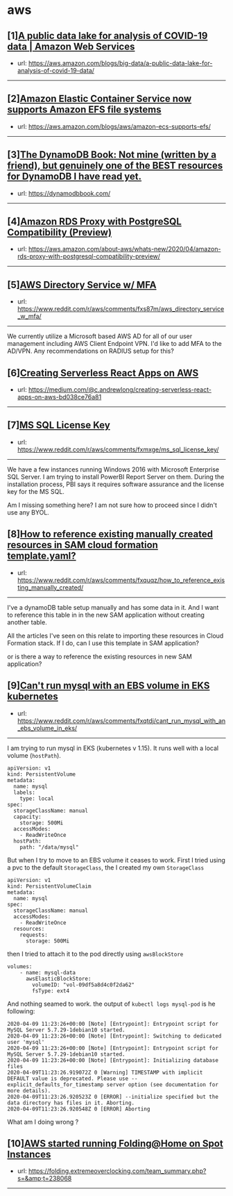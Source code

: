 # aws
## [1][A public data lake for analysis of COVID-19 data | Amazon Web Services](https://www.reddit.com/r/aws/comments/fxmklc/a_public_data_lake_for_analysis_of_covid19_data/)
- url: https://aws.amazon.com/blogs/big-data/a-public-data-lake-for-analysis-of-covid-19-data/
---

## [2][Amazon Elastic Container Service now supports Amazon EFS file systems](https://www.reddit.com/r/aws/comments/fxdpcu/amazon_elastic_container_service_now_supports/)
- url: https://aws.amazon.com/blogs/aws/amazon-ecs-supports-efs/
---

## [3][The DynamoDB Book: Not mine (written by a friend), but genuinely one of the BEST resources for DynamoDB I have read yet.](https://www.reddit.com/r/aws/comments/fx7kws/the_dynamodb_book_not_mine_written_by_a_friend/)
- url: https://dynamodbbook.com/
---

## [4][Amazon RDS Proxy with PostgreSQL Compatibility (Preview)](https://www.reddit.com/r/aws/comments/fxi0iz/amazon_rds_proxy_with_postgresql_compatibility/)
- url: https://aws.amazon.com/about-aws/whats-new/2020/04/amazon-rds-proxy-with-postgresql-compatibility-preview/
---

## [5][AWS Directory Service w/ MFA](https://www.reddit.com/r/aws/comments/fxs87m/aws_directory_service_w_mfa/)
- url: https://www.reddit.com/r/aws/comments/fxs87m/aws_directory_service_w_mfa/
---
We currently utilize a Microsoft based AWS AD for all of our user management including AWS Client Endpoint VPN. I'd like to add MFA to the AD/VPN. Any recommendations on RADIUS setup for this?
## [6][Creating Serverless React Apps on AWS](https://www.reddit.com/r/aws/comments/fxs7ub/creating_serverless_react_apps_on_aws/)
- url: https://medium.com/@c.andrewlong/creating-serverless-react-apps-on-aws-bd038ce76a81
---

## [7][MS SQL License Key](https://www.reddit.com/r/aws/comments/fxmxge/ms_sql_license_key/)
- url: https://www.reddit.com/r/aws/comments/fxmxge/ms_sql_license_key/
---
We have a few instances running Windows 2016 with Microsoft Enterprise SQL Server. I am trying to install PowerBI Report Server on them. During the installation process, PBI  says it requires software assurance and the license key for the MS SQL. 

Am I missing something here? I am not sure how to proceed since I didn't use any BYOL.
## [8][How to reference existing manually created resources in SAM cloud formation template.yaml?](https://www.reddit.com/r/aws/comments/fxquqz/how_to_reference_existing_manually_created/)
- url: https://www.reddit.com/r/aws/comments/fxquqz/how_to_reference_existing_manually_created/
---
I've a dynamoDB table setup manually and has some data in it. And I want to reference this table in in the new SAM application without creating another table. 

All the articles I've seen on this relate to importing these resources in Cloud Formation stack. If I do, can I use this template in SAM application?

or is there a way to reference the existing resources in new SAM application?
## [9][Can't run mysql with an EBS volume in EKS kubernetes](https://www.reddit.com/r/aws/comments/fxqtdj/cant_run_mysql_with_an_ebs_volume_in_eks/)
- url: https://www.reddit.com/r/aws/comments/fxqtdj/cant_run_mysql_with_an_ebs_volume_in_eks/
---
I am trying to run mysql in EKS (kubernetes v 1.15). It runs well with a local volume (`hostPath`).

    apiVersion: v1
    kind: PersistentVolume
    metadata:
      name: mysql
      labels:
        type: local
    spec:
      storageClassName: manual
      capacity:
        storage: 500Mi
      accessModes:
        - ReadWriteOnce
      hostPath:
        path: "/data/mysql"

But when I try to move to an EBS volume it ceases to work. First I tried using a pvc to the default `StorageClass`, the I created my own `StorageClass`

    apiVersion: v1
    kind: PersistentVolumeClaim
    metadata:
      name: mysql
    spec:
      storageClassName: manual
      accessModes:
        - ReadWriteOnce
      resources:
        requests:
          storage: 500Mi

then I tried to attach it to the pod directly using `awsBlockStore`

    volumes:
        - name: mysql-data
          awsElasticBlockStore:
            volumeID: "vol-09df5a8d4c0f2da62"
            fsType: ext4

And nothing seamed to work. the output of `kubectl logs mysql-pod` is he following:

    2020-04-09 11:23:26+00:00 [Note] [Entrypoint]: Entrypoint script for MySQL Server 5.7.29-1debian10 started.
    2020-04-09 11:23:26+00:00 [Note] [Entrypoint]: Switching to dedicated user 'mysql'
    2020-04-09 11:23:26+00:00 [Note] [Entrypoint]: Entrypoint script for MySQL Server 5.7.29-1debian10 started.
    2020-04-09 11:23:26+00:00 [Note] [Entrypoint]: Initializing database files
    2020-04-09T11:23:26.919072Z 0 [Warning] TIMESTAMP with implicit DEFAULT value is deprecated. Please use --explicit_defaults_for_timestamp server option (see documentation for more details).
    2020-04-09T11:23:26.920523Z 0 [ERROR] --initialize specified but the data directory has files in it. Aborting.
    2020-04-09T11:23:26.920548Z 0 [ERROR] Aborting

What am I doing wrong ?
## [10][AWS started running Folding@Home on Spot Instances](https://www.reddit.com/r/aws/comments/fx1aw0/aws_started_running_foldinghome_on_spot_instances/)
- url: https://folding.extremeoverclocking.com/team_summary.php?s=&amp;t=238068
---

